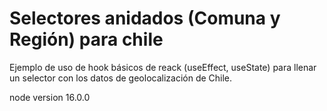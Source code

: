 # Selectores anidados (Comuna y Región) para chile

Ejemplo de uso de hook básicos de reack (useEffect, useState) para llenar un selector con los datos de geolocalización de Chile.

node version 16.0.0
